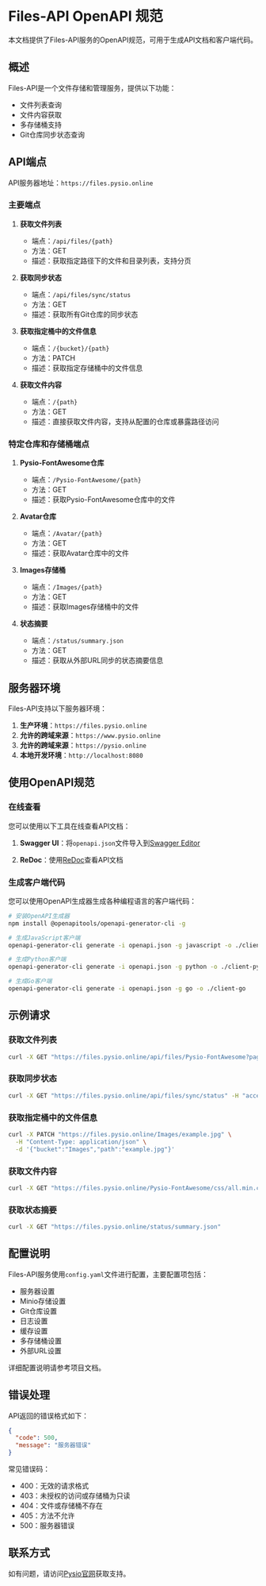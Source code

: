 # Files-API OpenAPI 规范

本文档提供了Files-API服务的OpenAPI规范，可用于生成API文档和客户端代码。

## 概述

Files-API是一个文件存储和管理服务，提供以下功能：

- 文件列表查询
- 文件内容获取
- 多存储桶支持
- Git仓库同步状态查询

## API端点

API服务器地址：`https://files.pysio.online`

### 主要端点

1. **获取文件列表**
   - 端点：`/api/files/{path}`
   - 方法：GET
   - 描述：获取指定路径下的文件和目录列表，支持分页

2. **获取同步状态**
   - 端点：`/api/files/sync/status`
   - 方法：GET
   - 描述：获取所有Git仓库的同步状态

3. **获取指定桶中的文件信息**
   - 端点：`/{bucket}/{path}`
   - 方法：PATCH
   - 描述：获取指定存储桶中的文件信息

4. **获取文件内容**
   - 端点：`/{path}`
   - 方法：GET
   - 描述：直接获取文件内容，支持从配置的仓库或暴露路径访问

### 特定仓库和存储桶端点

1. **Pysio-FontAwesome仓库**
   - 端点：`/Pysio-FontAwesome/{path}`
   - 方法：GET
   - 描述：获取Pysio-FontAwesome仓库中的文件

2. **Avatar仓库**
   - 端点：`/Avatar/{path}`
   - 方法：GET
   - 描述：获取Avatar仓库中的文件

3. **Images存储桶**
   - 端点：`/Images/{path}`
   - 方法：GET
   - 描述：获取Images存储桶中的文件

4. **状态摘要**
   - 端点：`/status/summary.json`
   - 方法：GET
   - 描述：获取从外部URL同步的状态摘要信息

## 服务器环境

Files-API支持以下服务器环境：

1. **生产环境**：`https://files.pysio.online`
2. **允许的跨域来源**：`https://www.pysio.online`
3. **允许的跨域来源**：`https://pysio.online`
4. **本地开发环境**：`http://localhost:8080`

## 使用OpenAPI规范

### 在线查看

您可以使用以下工具在线查看API文档：

1. **Swagger UI**：将`openapi.json`文件导入到[Swagger Editor](https://editor.swagger.io/)

2. **ReDoc**：使用[ReDoc](https://redocly.github.io/redoc/)查看API文档

### 生成客户端代码

您可以使用OpenAPI生成器生成各种编程语言的客户端代码：

```bash
# 安装OpenAPI生成器
npm install @openapitools/openapi-generator-cli -g

# 生成JavaScript客户端
openapi-generator-cli generate -i openapi.json -g javascript -o ./client-js

# 生成Python客户端
openapi-generator-cli generate -i openapi.json -g python -o ./client-python

# 生成Go客户端
openapi-generator-cli generate -i openapi.json -g go -o ./client-go
```

## 示例请求

### 获取文件列表

```bash
curl -X GET "https://files.pysio.online/api/files/Pysio-FontAwesome?page=1&pageSize=20" -H "accept: application/json"
```

### 获取同步状态

```bash
curl -X GET "https://files.pysio.online/api/files/sync/status" -H "accept: application/json"
```

### 获取指定桶中的文件信息

```bash
curl -X PATCH "https://files.pysio.online/Images/example.jpg" \
  -H "Content-Type: application/json" \
  -d '{"bucket":"Images","path":"example.jpg"}'
```

### 获取文件内容

```bash
curl -X GET "https://files.pysio.online/Pysio-FontAwesome/css/all.min.css"
```

### 获取状态摘要

```bash
curl -X GET "https://files.pysio.online/status/summary.json"
```

## 配置说明

Files-API服务使用`config.yaml`文件进行配置，主要配置项包括：

- 服务器设置
- Minio存储设置
- Git仓库设置
- 日志设置
- 缓存设置
- 多存储桶设置
- 外部URL设置

详细配置说明请参考项目文档。

## 错误处理

API返回的错误格式如下：

```json
{
  "code": 500,
  "message": "服务器错误"
}
```

常见错误码：

- 400：无效的请求格式
- 403：未授权的访问或存储桶为只读
- 404：文件或存储桶不存在
- 405：方法不允许
- 500：服务器错误

## 联系方式

如有问题，请访问[Pysio官网](https://pysio.online)获取支持。 